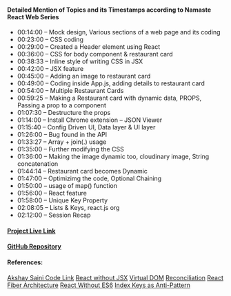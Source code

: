 #### Detailed Mention of Topics and its Timestamps according to Namaste React Web Series

- 00:14:00 – Mock design, Various sections of a web page and its coding
- 00:23:00 – CSS coding
- 00:29:00 – Created a Header element using React
- 00:36:00 – CSS for body component & restaurant card
- 00:38:33 – Inline style of writing CSS in JSX
- 00:42:00 – JSX feature
- 00:45:00 – Adding an image to restaurant card
- 00:49:00 – Coding inside App.js, adding details to restaurant card
- 00:54:00 – Multiple Restaurant Cards
- 00:59:25 – Making a Restaurant card with dynamic data, PROPS, Passing a prop to a component
- 01:07:30 – Destructure the props
- 01:14:00 – Install Chrome extension – JSON Viewer
- 01:15:40 – Config Driven UI, Data layer & UI layer
- 01:26:00 – Bug found in the API
- 01:33:27 – Array + join(.) usage
- 01:35:00 – Further modifying the CSS
- 01:36:00 – Making the image dynamic too, cloudinary image, String concatenation
- 01:44:14 – Restaurant card becomes Dynamic
- 01:47:00 – Optimizimg the code, Optional Chaining
- 01:50:00 – usage of map() function
- 01:56:00 – React feature
- 01:58:00 – Unique Key Property
- 02:08:05 – Lists & Keys, react.js org
- 02:12:00 – Session Recap

#### [Project Live Link](https://github.com/tarunbommali/EP.04-Namaste-React)

#### [GitHub Repository](https://github.com/tarunbommali/EP.04-Namaste-React)

#### References:

[Akshay Saini Code Link](https://bitbucket.org/namastedev/namaste-react-live/src/master/)
[React without JSX](https://reactjs.org/docs/react-without-jsx.html)
[Virtual DOM](https://reactjs.org/docs/faq-internals.html)
[Reconciliation](https://reactjs.org/docs/reconciliation.html)
[React Fiber Architecture](https://github.com/acdlite/react-fiber-architecture)
[React Without ES6](https://reactjs.org/docs/react-without-es6.html)
[Index Keys as Anti-Pattern](https://robinpokorny.com/blog/index-as-a-key-is-an-anti-pattern/)
